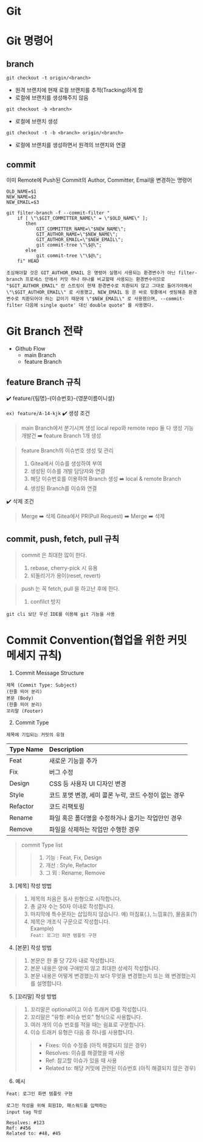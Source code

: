 # Git

# Git 명령어

## branch  
```
git checkout -t origin/<branch>
```
- 원격 브랜치에 현재 로컬 브랜치를 추적(Tracking)하게 함
- 로컬에 브랜치를 생성해주지 않음
```
git checkout -b <branch>
```
- 로컬에 브랜치 생성
```
git checkout -t -b <branch> origin/<branch>
```
- 로컬에 브랜치를 생성하면서 원격의 브랜치와 연결  
  
## commit
이미 Remote에 Push된 Commit의 Author, Committer, Email을 변경하는 명령어
```
OLD_NAME=$1
NEW_NAME=$2
NEW_EMAIL=$3

git filter-branch -f --commit-filter "
    if [ \"\$GIT_COMMITTER_NAME\" = \"$OLD_NAME\" ];
       then
	   	   GIT_COMMITTER_NAME=\"$NEW_NAME\";
	   	   GIT_AUTHOR_NAME=\"$NEW_NAME\";
           GIT_AUTHOR_EMAIL=\"$NEW_EMAIL\";
		   git commit-tree \"\$@\";							        
	   else							
	   	   git commit-tree \"\$@\";					
	fi" HEAD
```
```
조심해야할 것은 GIT_AUTHOR_EMAIL 은 명령어 실행시 사용되는 환경변수가 아닌 filter-branch 프로세스 안에서 커밋 하나 하나를 비교할때 사용되는 환경변수이므로 "$GIT_AUTHOR_EMAIL" 란 스트링이 현재 환경변수로 치환되지 않고 그대로 들어가야해서 \"\$GIT_AUTHOR_EMAIL\" 로 사용했고, NEW_EMAIL 등 은 바로 윗줄에서 셋팅해준 환경변수로 치환되어야 하는 값이기 때문에 \"$NEW_EMAIL\" 로 사용했으며, --commit-filter 다음에 single quote' 대신 double quote" 를 사용했다.
```

# Git Branch 전략
- Github Flow
	- main Branch
	- feature Branch
## feature Branch 규칙
✔️ feature/{팀명}-{이슈번호}-{영문이름이니셜}

```ex) feature/A-14-kjk```
✔️ 생성 조건

> main Branch에서 분기시켜 생성
> local repo와 remote repo 둘 다 생성
> 기능 개발건 ➡️ feature Branch 1개 생성

> feature Branch의 이슈번호 생성 및 관리
> 
> 1) Gitea에서 이슈를 생성하여 부여
> 2) 생성된 이슈를 개발 담당자와 연결
> 3) 해당 이슈번호를 이용하여 Branch 생성 ➡️ local & remote Branch
> 4) 생성된 Branch를 이슈와 연결

✔️ 삭제 조건

> Merge ➡️ 삭제
> Gitea에서 PR(Pull Request) ➡️ Merge ➡️ 삭제

## commit, push, fetch, pull 규칙
> commit 은 최대한 많이 한다.
> 
> 1) rebase, cherry-pick 시 유용
> 2) 되돌리기가 용이(reset, revert)

> push 는 꼭 fetch, pull 을 하고난 후에 한다.
> 
> 1) confilct 방지

```git cli 보단 우선 IDE를 이용해 git 기능을 사용```

# Commit Convention(협업을 위한 커밋 메세지 규칙)
1. Commit Message Structure
```
제목 (Commit Type: Subject)
(한줄 띄어 분리)
본문 (Body)
(한줄 띄어 분리)
꼬리말 (Footer)
```
2. Commit Type  
```
제목에 기입되는 커밋의 유형
```  
  
| Type Name  | Description |
| :--- | :--- |
| Feat  | 새로운 기능을 추가|
| Fix  | 버그 수정  |
| Design | CSS 등 사용자 UI 디자인 변경 |
| Style | 코드 포맷 변경, 세미 콜론 누락, 코드 수정이 없는 경우 |
| Refactor | 코드 리팩토링 |
| Rename | 파일 혹은 폴더명을 수정하거나 옮기는 작업만인 경우 |
| Remove | 파일을 삭제하는 작업만 수행한 경우 |  
  
> commit Type list
>	> 1. 기능 : Feat, Fix, Design
>	> 2. 개선 : Style, Refactor
>	> 3. 그 외 : Rename, Remove
	
3. [제목] 작성 방법  
> 1. 제목의 처음은 동사 원형으로 시작합니다.
> 2. 총 글자 수는 50자 이내로 작성합니다.
> 3. 마지막에 특수문자는 삽입하지 않습니다. 예) 마침표(.), 느낌표(!), 물음표(?)
> 4.  제목은 개조식 구문으로 작성합니다.  
Example)  
```Feat: 로그인 화면 템플릿 구현```  
  
4. [본문] 작성 방법  
> 1. 본문은 한 줄 당 72자 내로 작성합니다.
> 2. 본문 내용은 양에 구애받지 않고 최대한 상세히 작성합니다.
> 3. 본문 내용은 어떻게 변경했는지 보다 무엇을 변경했는지 또는 왜 변경했는지를 설명합니다.  

5. [꼬리말] 작성 방법  
> 1. 꼬리말은 optional이고 이슈 트래커 ID를 작성합니다.
> 2. 꼬리말은 "유형: #이슈 번호" 형식으로 사용합니다.
> 3. 여러 개의 이슈 번호를 적을 때는 쉼표로 구분합니다.
> 4. 이슈 트래커 유형은 다음 중 하나를 사용합니다.
>	> - Fixes: 이슈 수정중 (아직 해결되지 않은 경우)
>	> - Resolves: 이슈를 해결했을 때 사용
>	> - Ref: 참고할 이슈가 있을 때 사용
>	> - Related to: 해당 커밋에 관련된 이슈번호 (아직 해결되지 않은 경우)  
  
6. 예시
```
Feat: 로그인 화면 템플릿 구현

로그인 작성을 위해 회원ID, 패스워드를 입력하는
input tag 작성

Resolves: #123  
Ref: #456
Related to: #48, #45
```  
